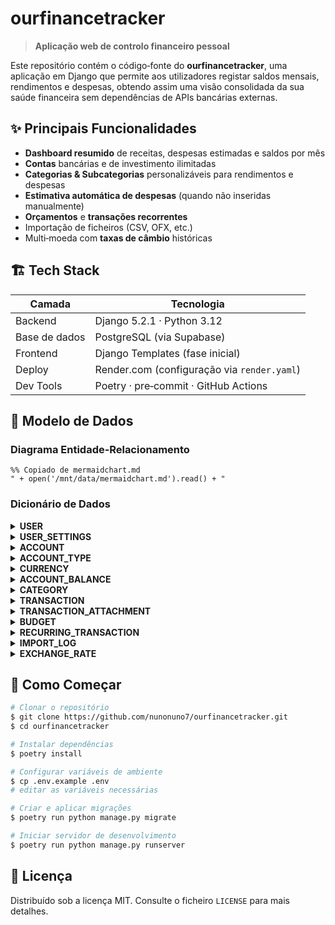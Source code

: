 # ourfinancetracker

> **Aplicação web de controlo financeiro pessoal**

Este repositório contém o código‑fonte do **ourfinancetracker**, uma aplicação em Django que permite aos utilizadores registar saldos mensais, rendimentos e despesas, obtendo assim uma visão consolidada da sua saúde financeira sem dependências de APIs bancárias externas.

## ✨ Principais Funcionalidades

* **Dashboard resumido** de receitas, despesas estimadas e saldos por mês
* **Contas** bancárias e de investimento ilimitadas
* **Categorias & Subcategorias** personalizáveis para rendimentos e despesas
* **Estimativa automática de despesas** (quando não inseridas manualmente)
* **Orçamentos** e **transações recorrentes**
* Importação de ficheiros (CSV, OFX, etc.)
* Multi‑moeda com **taxas de câmbio** históricas

## 🏗️ Tech Stack

| Camada        | Tecnologia                                  |
| ------------- | ------------------------------------------- |
| Backend       | Django 5.2.1 · Python 3.12                  |
| Base de dados | PostgreSQL (via Supabase)                   |
| Frontend      | Django Templates (fase inicial)             |
| Deploy        | Render.com (configuração via `render.yaml`) |
| Dev Tools     | Poetry · pre‑commit · GitHub Actions        |

## 📐 Modelo de Dados

### Diagrama Entidade‑Relacionamento

```mermaid
%% Copiado de mermaidchart.md
" + open('/mnt/data/mermaidchart.md').read() + "
```

### Dicionário de Dados

<details>
<summary><strong>USER</strong></summary>

| Campo           | Tipo         | Descrição                         |
| --------------- | ------------ | --------------------------------- |
| `id`            | int PK       | Identificador único do utilizador |
| `username`      | varchar(150) | Nome de utilizador **único**      |
| `email`         | varchar(254) | Endereço de e‑mail **único**      |
| `password_hash` | varchar(255) | Hash da palavra‑passe             |
| `is_active`     | boolean      | Se a conta está ativa             |
| `created_at`    | datetime     | Data/hora de criação              |
| `updated_at`    | datetime     | Data/hora da última atualização   |

</details>

<details>
<summary><strong>USER_SETTINGS</strong></summary>

| Campo                 | Tipo        | Descrição                                 |
| --------------------- | ----------- | ----------------------------------------- |
| `id`                  | int PK      | Identificador único                       |
| `user_id`             | int FK      | Referência ao **USER**                    |
| `default_currency_id` | varchar(3)  | Moeda padrão (FK → **CURRENCY**)          |
| `timezone`            | varchar(50) | Fuso horário (e.g. `Europe/Lisbon`)       |
| `start_of_month`      | tinyint     | Dia em que considera iniciar o mês (1‑31) |
| `created_at`          | datetime    | Data/hora de criação                      |
| `updated_at`          | datetime    | Data/hora da última atualização           |

</details>

<details>
<summary><strong>ACCOUNT</strong></summary>

| Campo             | Tipo        | Descrição                              |
| ----------------- | ----------- | -------------------------------------- |
| `id`              | int PK      | Identificador único da conta           |
| `user_id`         | int FK      | Referência ao **USER**                 |
| `name`            | varchar(80) | Nome atribuído pelo utilizador         |
| `account_type_id` | int FK      | Tipo de conta (FK → **ACCOUNT\_TYPE**) |
| `currency_id`     | varchar(3)  | Moeda da conta (FK → **CURRENCY**)     |
| `created_at`      | datetime    | Data/hora de criação                   |
| `updated_at`      | datetime    | Data/hora da última atualização        |

</details>

<details>
<summary><strong>ACCOUNT_TYPE</strong></summary>

| Campo  | Tipo        | Descrição                                     |
| ------ | ----------- | --------------------------------------------- |
| `id`   | int PK      | Identificador único                           |
| `name` | varchar(40) | Descritivo (ex.: "Conta à ordem", "Poupança") |

</details>

<details>
<summary><strong>CURRENCY</strong></summary>

| Campo      | Tipo          | Descrição                           |
| ---------- | ------------- | ----------------------------------- |
| `code`     | varchar(3) PK | Código ISO‑4217 (ex.: EUR, USD)     |
| `symbol`   | varchar(4)    | Símbolo monetário (€, \$)           |
| `decimals` | tinyint       | Número de casas decimais suportadas |

</details>

<details>
<summary><strong>ACCOUNT_BALANCE</strong></summary>

| Campo              | Tipo     | Descrição                             |
| ------------------ | -------- | ------------------------------------- |
| `id`               | int PK   | Identificador único                   |
| `account_id`       | int FK   | Referência à **ACCOUNT**              |
| `balance_date`     | date     | Data do saldo reportado               |
| `reported_balance` | decimal  | Valor do saldo                        |
| `is_manual_entry`  | boolean  | Indica se foi introduzido manualmente |
| `created_at`       | datetime | Data/hora de criação                  |
| `updated_at`       | datetime | Data/hora da última atualização       |

</details>

<details>
<summary><strong>CATEGORY</strong></summary>

| Campo        | Tipo        | Descrição                           |
| ------------ | ----------- | ----------------------------------- |
| `id`         | int PK      | Identificador único                 |
| `user_id`    | int FK      | Referência ao **USER**              |
| `name`       | varchar(80) | Nome da categoria                   |
| `parent_id`  | int FK      | Categoria pai (auto‑relacionamento) |
| `created_at` | datetime    | Data/hora de criação                |
| `updated_at` | datetime    | Data/hora da última atualização     |

</details>

<details>
<summary><strong>TRANSACTION</strong></summary>

| Campo          | Tipo     | Descrição                                  |
| -------------- | -------- | ------------------------------------------ |
| `id`           | int PK   | Identificador único                        |
| `user_id`      | int FK   | Referência ao **USER**                     |
| `amount`       | decimal  | Valor da transação (+ receita / − despesa) |
| `date`         | date     | Data da transação                          |
| `type`         | enum     | `income`, `expense`, `investment`          |
| `category_id`  | int FK   | Categoria associada                        |
| `account_id`   | int FK   | Conta reconciliada (opcional)              |
| `is_estimated` | boolean  | Se o valor é estimado (default: `false`)   |
| `notes`        | text     | Observações livres                         |
| `is_cleared`   | boolean  | Se a transação foi reconciliada            |
| `created_at`   | datetime | Data/hora de criação                       |
| `updated_at`   | datetime | Data/hora da última atualização            |

</details>

<details>
<summary><strong>TRANSACTION_ATTACHMENT</strong></summary>

| Campo            | Tipo         | Descrição                                         |
| ---------------- | ------------ | ------------------------------------------------- |
| `id`             | int PK       | Identificador único                               |
| `transaction_id` | int FK       | Referência à **TRANSACTION**                      |
| `file_path`      | varchar(255) | Localização do ficheiro (no sistema de ficheiros) |
| `created_at`     | datetime     | Data/hora de criação                              |
| `updated_at`     | datetime     | Data/hora da última atualização                   |

</details>

<details>
<summary><strong>BUDGET</strong></summary>

| Campo         | Tipo     | Descrição                                             |
| ------------- | -------- | ----------------------------------------------------- |
| `id`          | int PK   | Identificador único                                   |
| `user_id`     | int FK   | Referência ao **USER**                                |
| `category_id` | int FK   | Categoria orçamentada                                 |
| `start_date`  | date     | Início do período                                     |
| `end_date`    | date     | Fim do período                                        |
| `amount`      | decimal  | Montante orçamentado                                  |
| `rollover`    | boolean  | Se o saldo não gasto transita para o período seguinte |
| `created_at`  | datetime | Data/hora de criação                                  |
| `updated_at`  | datetime | Data/hora da última atualização                       |

</details>

<details>
<summary><strong>RECURRING_TRANSACTION</strong></summary>

| Campo                     | Tipo     | Descrição                               |
| ------------------------- | -------- | --------------------------------------- |
| `id`                      | int PK   | Identificador único                     |
| `user_id`                 | int FK   | Referência ao **USER**                  |
| `amount`                  | decimal  | Valor da transação recorrente           |
| `frequency`               | enum     | `daily`, `weekly`, `monthly`, `yearly`  |
| `next_occurrence`         | date     | Próxima ocorrência prevista             |
| `end_date`                | date     | Data de término (opcional)              |
| `is_active`               | boolean  | Se o agendamento está ativo             |
| `template_transaction_id` | int FK   | Transação modelo (FK → **TRANSACTION**) |
| `created_at`              | datetime | Data/hora de criação                    |
| `updated_at`              | datetime | Data/hora da última atualização         |

</details>

<details>
<summary><strong>IMPORT_LOG</strong></summary>

| Campo           | Tipo        | Descrição                                  |
| --------------- | ----------- | ------------------------------------------ |
| `id`            | int PK      | Identificador único                        |
| `user_id`       | int FK      | Referência ao **USER**                     |
| `source`        | varchar(80) | Origem do ficheiro (ex.: "n26.csv")        |
| `imported_at`   | datetime    | Data/hora da importação                    |
| `num_records`   | int         | Número de registos processados             |
| `status`        | enum        | `success`, `partial`, `error`              |
| `error_message` | text        | Mensagem de erro (quando `status = error`) |
| `created_at`    | datetime    | Data/hora de criação                       |
| `updated_at`    | datetime    | Data/hora da última atualização            |

</details>

<details>
<summary><strong>EXCHANGE_RATE</strong></summary>

| Campo                | Tipo       | Descrição                            |
| -------------------- | ---------- | ------------------------------------ |
| `id`                 | int PK     | Identificador único                  |
| `from_currency_code` | varchar(3) | Moeda de origem (FK → **CURRENCY**)  |
| `to_currency_code`   | varchar(3) | Moeda de destino (FK → **CURRENCY**) |
| `rate`               | decimal    | Taxa de câmbio                       |
| `rate_date`          | date       | Data de referência da taxa           |
| `created_at`         | datetime   | Data/hora de criação                 |
| `updated_at`         | datetime   | Data/hora da última atualização      |

</details>

## 🚀 Como Começar

```bash
# Clonar o repositório
$ git clone https://github.com/nunonuno7/ourfinancetracker.git
$ cd ourfinancetracker

# Instalar dependências
$ poetry install

# Configurar variáveis de ambiente
$ cp .env.example .env
# editar as variáveis necessárias

# Criar e aplicar migrações
$ poetry run python manage.py migrate

# Iniciar servidor de desenvolvimento
$ poetry run python manage.py runserver
```

## 📄 Licença

Distribuído sob a licença MIT. Consulte o ficheiro `LICENSE` para mais detalhes.
